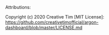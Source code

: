 Attributions:

Copyright (c) 2020 Creative Tim [MIT License]: https://github.com/creativetimofficial/argon-dashboard/blob/master/LICENSE.md
